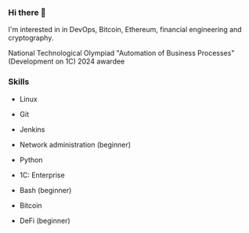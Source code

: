 ### Hi there 👋
I'm interested in in DevOps, Bitcoin, Ethereum, financial engineering and cryptography.

National Technological Olympiad "Automation of Business Processes" (Development on 1C) 2024 awardee

### Skills
+ Linux 

+ Git

+ Jenkins

+ Network administration (beginner)

+ Python

+ 1C: Enterprise

+ Bash (beginner)

+ Bitcoin

+ DeFi (beginner)

